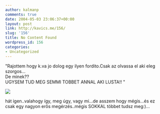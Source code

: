 ```yaml
---
author: kalmanp
comments: true
date: 2004-05-03 23:06:37+00:00
layout: post
link: http://kavics.me/156/
slug: '156'
title: No Content Found
wordpress_id: 156
categories:
- Uncategorized
---
```


"Rajottem hogy k.va jo dolog egy ilyen fordito.Csak az olvassa el aki eleg szorgos...   
De minek??   
UGYSEM TUD MEG SEMMI TOBBET ANNAL AKI LUSTA!! "  





![](http://kavics.freeblog.hu/Files/apa1.jpg)




  
hát igen..valahogy így, meg úgy, vagy mi...de asszem hogy mégis...és ez csak egy nagyon erős megérzés..mégis SOKKAL többet tudsz meg:)...
